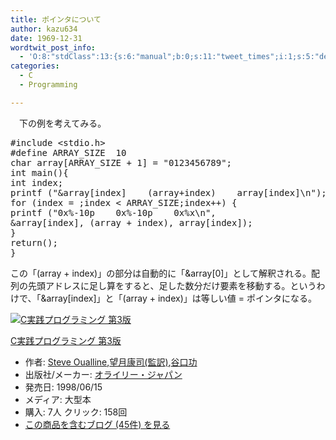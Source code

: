 ```yaml
---
title: ポインタについて
author: kazu634
date: 1969-12-31
wordtwit_post_info:
  - 'O:8:"stdClass":13:{s:6:"manual";b:0;s:11:"tweet_times";i:1;s:5:"delay";i:0;s:7:"enabled";i:1;s:10:"separation";s:2:"60";s:7:"version";s:3:"3.7";s:14:"tweet_template";b:0;s:6:"status";i:2;s:6:"result";a:0:{}s:13:"tweet_counter";i:2;s:13:"tweet_log_ids";a:1:{i:0;i:4083;}s:9:"hash_tags";a:0:{}s:8:"accounts";a:1:{i:0;s:7:"kazu634";}}'
categories:
  - C
  - Programming

---
```

<div class="section">
<p>
    　下の例を考えてみる。
</p>
  
<pre class="syntax-highlight">
<span class="synPreProc">#include </span><span class="synConstant">&#60;stdio.h&#62;</span>
<span class="synPreProc">#define ARRAY_SIZE  </span><span class="synConstant">10</span>
<span class="synType">char</span> array[ARRAY_SIZE + <span class="synConstant">1</span>] = <span class="synConstant">&#34;0123456789&#34;</span>;
<span class="synType">int</span> main(){
<span class="synType">int</span> index;
printf (<span class="synConstant">&#34;&#38;array[index]    (array+index)    array[index]</span><span class="synSpecial">\n</span><span class="synConstant">&#34;</span>);
<span class="synStatement">for</span> (index = <span class="synConstant"></span>;index &#60; ARRAY_SIZE;index++) {
printf (<span class="synConstant">&#34;0x</span><span class="synSpecial">%-10p</span><span class="synConstant">    0x</span><span class="synSpecial">%-10p</span><span class="synConstant">    0x</span><span class="synSpecial">%x\n</span><span class="synConstant">&#34;</span>,
&#38;array[index], (array + index), array[index]);
}
<span class="synStatement">return</span>(<span class="synConstant"></span>);
}
</pre>
  
<p>
    この「(array + index)」の部分は自動的に「&array[0]」として解釈される。配列の先頭アドレスに足し算をすると、足した数分だけ要素を移動する。というわけで、「&array[index]」と「(array + index)」は等しい値 = ポインタになる。
</p>
  
<p>
<center>
</center>
</p>
  
<div class="hatena-asin-detail">
<a href="http://www.amazon.co.jp/dp/4900900648/?tag=hatena_st1-22&ascsubtag=d-7ibv" onclick="__gaTracker('send', 'event', 'outbound-article', 'http://www.amazon.co.jp/dp/4900900648/?tag=hatena_st1-22&ascsubtag=d-7ibv', '');"><img src="https://images-na.ssl-images-amazon.com/images/I/51PWS7A72YL._SL160_.jpg" class="hatena-asin-detail-image" alt="C実践プログラミング 第3版" title="C実践プログラミング 第3版" /></a></p> 
    
<div class="hatena-asin-detail-info">
<p class="hatena-asin-detail-title">
<a href="http://www.amazon.co.jp/dp/4900900648/?tag=hatena_st1-22&ascsubtag=d-7ibv" onclick="__gaTracker('send', 'event', 'outbound-article', 'http://www.amazon.co.jp/dp/4900900648/?tag=hatena_st1-22&ascsubtag=d-7ibv', 'C実践プログラミング 第3版');">C実践プログラミング 第3版</a>
</p>
      
<ul>
<li>
<span class="hatena-asin-detail-label">作者:</span> <a href="http://d.hatena.ne.jp/keyword/Steve%20Oualline" onclick="__gaTracker('send', 'event', 'outbound-article', 'http://d.hatena.ne.jp/keyword/Steve%20Oualline', 'Steve Oualline');" class="keyword">Steve Oualline</a>,<a href="http://d.hatena.ne.jp/keyword/%CB%BE%B7%EE%B9%AF%BB%CA%28%B4%C6%CC%F5%29" onclick="__gaTracker('send', 'event', 'outbound-article', 'http://d.hatena.ne.jp/keyword/%CB%BE%B7%EE%B9%AF%BB%CA%28%B4%C6%CC%F5%29', '望月康司(監訳)');" class="keyword">望月康司(監訳)</a>,<a href="http://d.hatena.ne.jp/keyword/%C3%AB%B8%FD%B8%F9" onclick="__gaTracker('send', 'event', 'outbound-article', 'http://d.hatena.ne.jp/keyword/%C3%AB%B8%FD%B8%F9', '谷口功');" class="keyword">谷口功</a>
</li>
<li>
<span class="hatena-asin-detail-label">出版社/メーカー:</span> <a href="http://d.hatena.ne.jp/keyword/%A5%AA%A5%E9%A5%A4%A5%EA%A1%BC%A1%A6%A5%B8%A5%E3%A5%D1%A5%F3" onclick="__gaTracker('send', 'event', 'outbound-article', 'http://d.hatena.ne.jp/keyword/%A5%AA%A5%E9%A5%A4%A5%EA%A1%BC%A1%A6%A5%B8%A5%E3%A5%D1%A5%F3', 'オライリー・ジャパン');" class="keyword">オライリー・ジャパン</a>
</li>
<li>
<span class="hatena-asin-detail-label">発売日:</span> 1998/06/15
</li>
<li>
<span class="hatena-asin-detail-label">メディア:</span> 大型本
</li>
<li>
<span class="hatena-asin-detail-label">購入</span>: 7人 <span class="hatena-asin-detail-label">クリック</span>: 158回
</li>
<li>
<a href="http://d.hatena.ne.jp/asin/4900900648" onclick="__gaTracker('send', 'event', 'outbound-article', 'http://d.hatena.ne.jp/asin/4900900648', 'この商品を含むブログ (45件) を見る');" target="_blank">この商品を含むブログ (45件) を見る</a>
</li>
</ul>
</div>
    
<div class="hatena-asin-detail-foot">
</div>
</div>
</div>
